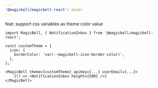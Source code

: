 ```yaml
---
'@magicbell/magicbell-react': minor
---
```


feat: support css variables as theme color value

```tsx
import MagicBell, { NotificationInbox } from '@magicbell/magicbell-react';

const customTheme = {
  icon: {
    borderColor: 'var(--magicbell-icon-border-color)',
  },
};

<MagicBell theme={customTheme} apiKey={...} userEmail={...}>
    {() => <NotificationInbox height={500} />}
</MagicBell>
```
